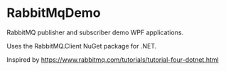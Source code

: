 # RabbitMqDemo
RabbitMQ publisher and subscriber demo WPF applications.

Uses the RabbitMQ.Client NuGet package for .NET.

Inspired by https://www.rabbitmq.com/tutorials/tutorial-four-dotnet.html
